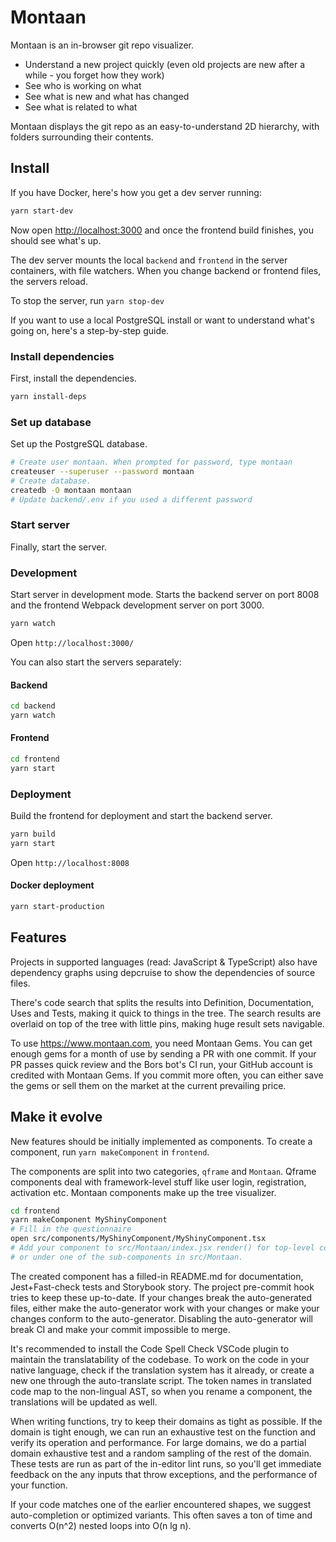 # Montaan

Montaan is an in-browser git repo visualizer.

-   Understand a new project quickly (even old projects are new after a while - you forget how they work)
-   See who is working on what
-   See what is new and what has changed
-   See what is related to what

Montaan displays the git repo as an easy-to-understand 2D hierarchy, with folders surrounding their contents.

## Install

If you have Docker, here's how you get a dev server running:

```bash
yarn start-dev
```

Now open [http://localhost:3000](http://localhost:3000) and once the frontend build finishes, you should see what's up.

The dev server mounts the local `backend` and `frontend` in the server containers, with file watchers. When you change backend or frontend files, the servers reload.

To stop the server, run `yarn stop-dev`

If you want to use a local PostgreSQL install or want to understand what's going on, here's a step-by-step guide.

### Install dependencies

First, install the dependencies.

```bash
yarn install-deps
```

### Set up database

Set up the PostgreSQL database.

```bash
# Create user montaan. When prompted for password, type montaan
createuser --superuser --password montaan
# Create database.
createdb -O montaan montaan
# Update backend/.env if you used a different password
```

### Start server

Finally, start the server.

### Development

Start server in development mode. Starts the backend server on port 8008 and the frontend Webpack development server on port 3000.

```bash
yarn watch
```

Open `http://localhost:3000/`

You can also start the servers separately:

#### Backend

```bash
cd backend
yarn watch
```

#### Frontend

```bash
cd frontend
yarn start
```

### Deployment

Build the frontend for deployment and start the backend server.

```bash
yarn build
yarn start
```

Open `http://localhost:8008`

#### Docker deployment

```bash
yarn start-production
```

## Features

Projects in supported languages (read: JavaScript & TypeScript) also have dependency graphs using depcruise to show the dependencies of source files.

There's code search that splits the results into Definition, Documentation, Uses and Tests, making it quick to things in the tree. The search results are overlaid on top of the tree with little pins, making huge result sets navigable.

To use https://www.montaan.com, you need Montaan Gems. You can get enough gems for a month of use by sending a PR with one commit. If your PR passes quick review and the Bors bot's CI run, your GitHub account is credited with Montaan Gems. If you commit more often, you can either save the gems or sell them on the market at the current prevailing price.

## Make it evolve

New features should be initially implemented as components. To create a component, run `yarn makeComponent` in `frontend`.

The components are split into two categories, `qframe` and `Montaan`. Qframe components deal with framework-level stuff like user login, registration, activation etc. Montaan components make up the tree visualizer.

```sh
cd frontend
yarn makeComponent MyShinyComponent
# Fill in the questionnaire
open src/components/MyShinyComponent/MyShinyComponent.tsx
# Add your component to src/Montaan/index.jsx render() for top-level components
# or under one of the sub-components in src/Montaan.
```

The created component has a filled-in README.md for documentation, Jest+Fast-check tests and Storybook story. The project pre-commit hook tries to keep these up-to-date. If your changes break the auto-generated files, either make the auto-generator work with your changes or make your changes conform to the auto-generator. Disabling the auto-generator will break CI and make your commit impossible to merge.

It's recommended to install the Code Spell Check VSCode plugin to maintain the translatability of the codebase. To work on the code in your native language, check if the translation system has it already, or create a new one through the auto-translate script. The token names in translated code map to the non-lingual AST, so when you rename a component, the translations will be updated as well.

When writing functions, try to keep their domains as tight as possible. If the domain is tight enough, we can run an exhaustive test on the function and verify its operation and performance. For large domains, we do a partial domain exhaustive test and a random sampling of the rest of the domain. These tests are run as part of the in-editor lint runs, so you'll get immediate feedback on the any inputs that throw exceptions, and the performance of your function.

If your code matches one of the earlier encountered shapes, we suggest auto-completion or optimized variants. This often saves a ton of time and converts O(n^2) nested loops into O(n lg n).
